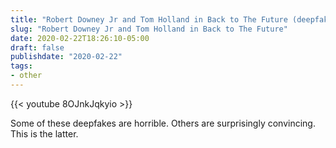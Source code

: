 ```yaml
---
title: "Robert Downey Jr and Tom Holland in Back to The Future (deepfake)"
slug: "Robert Downey Jr and Tom Holland in Back to The Future"
date: 2020-02-22T18:26:10-05:00
draft: false
publishdate: "2020-02-22"
tags:
- other
---
```


{{< youtube 8OJnkJqkyio >}}

Some of these deepfakes are horrible. Others are surprisingly convincing. This is the latter.
